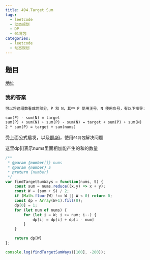 ```yaml
---
title: 494.Target Sum
tags: 
  - leetcode 
  - 动态规划 
  - DP
  - 01背包
categories:
  - leetcode
  - 动态规划
---
```


## 题目

[地址](https://leetcode.com/problems/target-sum/description/)

### 我的答案

```md
可以将这组数看成两部分，P 和 N，其中 P 使用正号，N 使用负号，有以下推导:

sum(P) - sum(N) = target
sum(P) + sum(N) + sum(P) - sum(N) = target + sum(P) + sum(N)
2 * sum(P) = target + sum(nums)
```

受上面公式启发，以及[题46](https://leetcode.com/problems/partition-equal-subset-sum/description/)，使用`01背包`解决问题

这里dp[i]表示nums里面相加能产生的和的数量

```js
/**
 * @param {number[]} nums
 * @param {number} S
 * @return {number}
 */
var findTargetSumWays = function(nums, S) {
    const sum = nums.reduce((x,y) => x + y);
    const W = (sum + S) / 2;
    if (Math.floor(W) !== W || W < 0) return 0;
    const dp = Array(W+1).fill(0);
    dp[0] = 1;
    for (let num of nums) {
        for (let i = W; i >= num; i--) {
            dp[i] = dp[i] + dp[i - num]
        }
    }

    return dp[W]
};

console.log(findTargetSumWays([100], -200));

```
